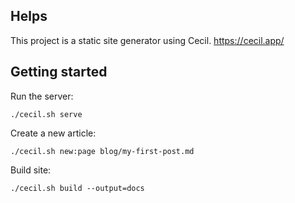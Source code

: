 ## Helps

This project is a static site generator using Cecil.
https://cecil.app/

## Getting started

Run the server:

	./cecil.sh serve

Create a new article:

	./cecil.sh new:page blog/my-first-post.md

Build site:

	./cecil.sh build --output=docs
